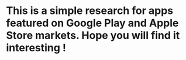 # This is a simple research for apps featured on Google Play and Apple Store markets. Hope you will find it interesting !
